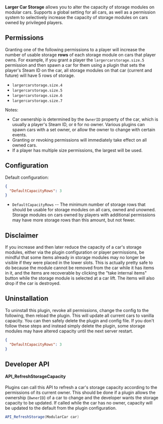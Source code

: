 **Larger Car Storage** allows you to alter the capacity of storage modules on modular cars. Supports a global setting for all cars, as well as a permission system to selectively increase the capacity of storage modules on cars owned by privileged players.

## Permissions

Granting one of the following permissions to a player will increase the number of usable storage **rows** of each storage module on cars that player owns. For example, if you grant a player the `largercarstorage.size.5` permission and then spawn a car for them using a plugin that sets the player's Steam ID on the car, all storage modules on that car (current and future) will have 5 rows of storage.

- `largercarstorage.size.4`
- `largercarstorage.size.5`
- `largercarstorage.size.6`
- `largercarstorage.size.7`

Notes:
- Car ownership is determined by the `OwnerID` property of the car, which is usually a player's Steam ID, or `0` for no owner. Various plugins can spawn cars with a set owner, or allow the owner to change with certain events.
- Granting or revoking permissions will immediately take effect on all owned cars.
- If a player has multiple size permissions, the largest will be used.

## Configuration

Default configuration:
```json
{
  "DefaultCapacityRows": 3
}
```

- `DefaultCapacityRows` -- The minimum number of storage rows that should be usable for storage modules on all cars, owned and unowned. Storage modules on cars owned by players with additional permissions may have more storage rows than this amount, but not fewer.

## Disclaimer

If you increase and then later reduce the capacity of a car's storage modules, either via the plugin configuration or player permissions, be mindful that some items already in storage modules may no longer be visible if they were placed in the lower slots. This is actually pretty safe to do because the module cannot be removed from the car while it has items in it, and the items are recoverable by clicking the "take internal items" button while the storage module is selected at a car lift. The items will also drop if the car is destroyed.

## Uninstallation

To uninstall this plugin, revoke all permissions, change the config to the following, then reload the plugin. This will update all current cars to vanilla capacity. You can then safely delete the plugin and config file. If you don't follow these steps and instead simply delete the plugin, some storage modules may have altered capacity until the next server restart.

```json
{
  "DefaultCapacityRows": 3
}
```

## Developer API

#### API_RefreshStorageCapacity

Plugins can call this API to refresh a car's storage capacity according to the permissions of its current owner. This should be done if a plugin allows the ownership (`OwnerID`) of a car to change and the developer wants the storage capacity to be updated. If called while the car has no owner, capacity will be updated to the default from the plugin configuration.

```csharp
API_RefreshStorage(ModularCar car)
```
